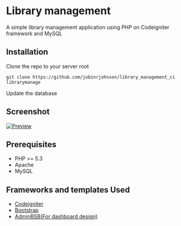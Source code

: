 # Library management

A simple library management application using PHP on Codeigniter framework and MySQL

## Installation

Clone the repo to your server root

`git clone https://github.com/jobinrjohnson/library_management_ci librarymanage`

Update the database

## Screenshot

[![Preview](https://raw.githubusercontent.com/jobinrjohnson/library_management_ci/master/preview.png)](https://github.com/jobinrjohnson/library_management_ci)


## Prerequisites

* PHP >= 5.3
* Apache
* MySQL

## Frameworks and templates Used

* [Codeigniter](https://github.com/bcit-ci/CodeIgniter)
* [Bootstrap](https://github.com/twbs/bootstrap)
* [AdminBSB(For dashboard design)](https://github.com/gurayyarar/AdminBSBMaterialDesign)

